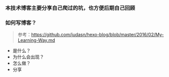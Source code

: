 ### 本技术博客主要分享自己爬过的坑，也方便后期自己回顾

### 如何写博客？

> 参考：https://github.com/judasn/hexo-blog/blob/master/2016/02/My-Learning-Way.md

- 是什么？
- 为什么会出现？
- 怎么做？
- 分享